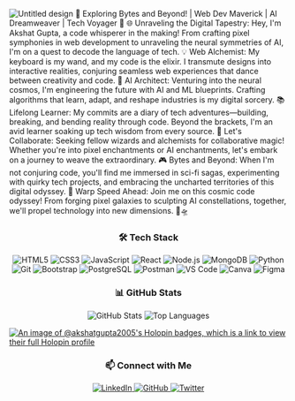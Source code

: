 ![Untitled design](https://github.com/user-attachments/assets/b691b39a-a7ea-40f5-8d36-5a18a02775f4)
🚀 Exploring Bytes and Beyond! | Web Dev Maverick | AI Dreamweaver | Tech Voyager 🌌
🌐 Unraveling the Digital Tapestry:
Hey, I'm Akshat Gupta, a code whisperer in the making! From crafting pixel symphonies in web development to unraveling the neural symmetries of AI, I'm on a quest to decode the language of tech.
💡 Web Alchemist:
My keyboard is my wand, and my code is the elixir. I transmute designs into interactive realities, conjuring seamless web experiences that dance between creativity and code.
🤖 AI Architect:
Venturing into the neural cosmos, I'm engineering the future with AI and ML blueprints. Crafting algorithms that learn, adapt, and reshape industries is my digital sorcery.
📚 Lifelong Learner:
My commits are a diary of tech adventures—building, breaking, and bending reality through code. Beyond the brackets, I'm an avid learner soaking up tech wisdom from every source.
🔗 Let's Collaborate:
Seeking fellow wizards and alchemists for collaborative magic! Whether you're into pixel enchantments or AI enchantments, let's embark on a journey to weave the extraordinary.
🎮 Bytes and Beyond:
When I'm not conjuring code, you'll find me immersed in sci-fi sagas, experimenting with quirky tech projects, and embracing the uncharted territories of this digital odyssey.
🚀 Warp Speed Ahead:
Join me on this cosmic code odyssey! From forging pixel galaxies to sculpting AI constellations, together, we'll propel technology into new dimensions. 🚀🛸
<h3 align="center">🛠️ Tech Stack</h3>

<p align="center">
  <img src="https://img.shields.io/badge/-HTML5-E34F26?logo=html5&logoColor=white" alt="HTML5"/>
  <img src="https://img.shields.io/badge/-CSS3-1572B6?logo=css3&logoColor=white" alt="CSS3"/>
  <img src="https://img.shields.io/badge/-JavaScript-F7DF1E?logo=javascript&logoColor=black" alt="JavaScript"/>
  <img src="https://img.shields.io/badge/-React-61DAFB?logo=react&logoColor=black" alt="React"/>
  <img src="https://img.shields.io/badge/-Node.js-339933?logo=node.js&logoColor=white" alt="Node.js"/>
  <img src="https://img.shields.io/badge/-MongoDB-47A248?logo=mongodb&logoColor=white" alt="MongoDB"/>
  <img src="https://img.shields.io/badge/-Python-3776AB?logo=python&logoColor=white" alt="Python"/>
  <img src="https://img.shields.io/badge/-Git-F05032?logo=git&logoColor=white" alt="Git"/>
  <img src="https://img.shields.io/badge/-Bootstrap-7952B3?logo=bootstrap&logoColor=white" alt="Bootstrap"/>
  <img src="https://img.shields.io/badge/-PostgreSQL-336791?logo=postgresql&logoColor=white" alt="PostgreSQL"/>
  <img src="https://img.shields.io/badge/-Postman-FF6C37?logo=postman&logoColor=white" alt="Postman"/>
  <img src="https://img.shields.io/badge/-VS%20Code-007ACC?logo=visual-studio-code&logoColor=white" alt="VS Code"/>
  <img src="https://img.shields.io/badge/-Canva-00C4CC?logo=canva&logoColor=white" alt="Canva"/>
  <img src="https://img.shields.io/badge/-Figma-F24E1E?logo=figma&logoColor=white" alt="Figma"/>
</p>

<h3 align="center">📊 GitHub Stats</h3>
<p align="center">
  <img src="https://github-readme-stats.vercel.app/api?username=AkshatGupta2005&show_icons=true&theme=radical" alt="GitHub Stats"/>
  <img src="https://github-readme-stats.vercel.app/api/top-langs/?username=AkshatGupta2005&layout=compact&theme=radical" alt="Top Languages"/>
</p>

[![An image of @akshatgupta2005's Holopin badges, which is a link to view their full Holopin profile](https://holopin.me/akshatgupta2005)](https://holopin.io/@akshatgupta2005)

<h3 align="center">📫 Connect with Me</h3>

<p align="center">
  <a href="https://www.linkedin.com/in/akshatguptaip">
    <img src="https://img.shields.io/badge/LinkedIn-0077B5?logo=linkedin&logoColor=white" alt="LinkedIn"/>
  </a>
  <a href="https://github.com/AkshatGupta2005">
    <img src="https://img.shields.io/badge/GitHub-181717?logo=github&logoColor=white" alt="GitHub"/>
  </a>
  <a href="https://x.com/_Gupta_Akshat">
    <img src="https://img.shields.io/badge/X-1DA1F2?logo=x&logoColor=white" alt="Twitter"/>
  </a>
</p>
